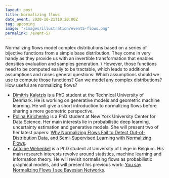 ```yaml
---
layout: post
title: Normalizing flows
date_event: 2020-10-21T10:20:00Z
tag: upcoming
image: "/images/illustration/event5-flows.png"
permalink: /event-5/
---
```


Normalizing flows model complex distributions based on a series of bijective functions from a simple base distribution. They come in very handy as they provide us with an invertible transformation that enables densities evaluation and samples generation. \\
However, those functions need to be computed easily to be tractable, which leads to additional assumptions and raises general questions: Which assumptions should we use to compute those functions? Can we model any complex distributions? How useful are normalizing flows?

  - [Dimitris Kalatzis](https://orbit.dtu.dk/en/persons/dimitrios-kalatzis) is a PhD student at the Technical University of Denmark. He is working on generative models and geometric machine learning. He will give a short introduction to normalizing flows before sharing a more geometric perspective.
  - [Polina Kirichenko](https://polkirichenko.github.io/) is a PhD student at New York University Center for Data Science. Her main interests lie in probabilistic deep learning, uncertainty estimation and generative models. She will present two of her latest papers: [Why Normalizing Flows Fail to Detect Out-of-Distribution Data](https://arxiv.org/abs/2006.08545), and [Semi-Supervised Learning with Normalizing Flows](https://arxiv.org/abs/1912.13025).
  - [Antoine Wehenkel](https://awehenkel.github.io/) is a PhD student at University of Liège in Belgium. His main research interests revolve around statistics, machine learning and information theory. He will revisit normalising flows as probabilistic graphical models, and will present his previous work: [You say Normalizing Flows I see Bayesian Networks](https://arxiv.org/abs/2006.00866).
